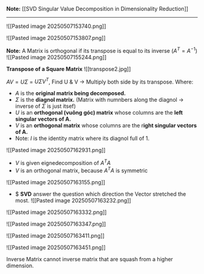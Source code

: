 **Note:** [[SVD Singular Value Decomposition in Dimensionality Reduction]]

---

![[Pasted image 20250507153740.png]]

![[Pasted image 20250507153807.png]]

**Note:** A Matrix is orthogonal if its transpose is equal to its inverse ($A^T = A^{-1}$)
![[Pasted image 20250507155244.png]]

**Transpose of a Square Matrix**
![[transpose2.jpg]]


$AV = U\Sigma$ = $U \Sigma V^T$, Find U & V -> Multiply both side by its transpose. 
Where:
+ $A$ is the **original matrix being decomposed.**
+ $\Sigma$ is the **diagnol matrix.** (Matrix with numnbers along the diagnol  -> inverse of $\Sigma$ is just itsef)
+ $U$ is an **orthogonal (vuông góc) matrix** whose columns are the **left singular vectors of A.** 
+ $V$ is an **orthogonal matrix** whose columns are the r**ight singular vectors of A.** 
+ Note: $I$ is the identity matrix where its diagnol full of 1.

![[Pasted image 20250507162931.png]]
+ $V$ is given eignedecomposition of $A^T A$
+ $V$ is an orthogonal matrix, because $A^T A$ is symmetric
 
 
![[Pasted image 20250507163155.png]]

+ $ **SVD** answer the question which direction the Vector stretched the most. 
![[Pasted image 20250507163232.png]]

![[Pasted image 20250507163332.png]]

![[Pasted image 20250507163347.png]]

![[Pasted image 20250507163411.png]]

![[Pasted image 20250507163451.png]]

Inverse Matrix cannot inverse matrix that are squash from a higher dimension. 